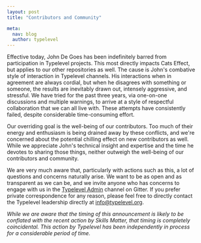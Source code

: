 ```yaml
---
layout: post
title: "Contributors and Community"

meta:
  nav: blog
  author: typelevel
---
```



Effective today, John De Goes has been indefinitely barred from participation in Typelevel projects. This most directly impacts Cats Effect, but applies to our other repositories as well. The cause is John's combative style of interaction in Typelevel channels. His interactions when in agreement are always cordial, but when he disagrees with something or someone, the results are inevitably drawn out, intensely aggressive, and stressful. We have tried for the past three years, via one-on-one discussions and multiple warnings, to arrive at a style of respectful collaboration that we can all live with. These attempts have consistently failed, despite considerable time-consuming effort.

Our overriding goal is the well-being of our contributors. Too much of their energy and enthusiasm is being drained away by these conflicts, and we're concerned about the potential chilling effect on new contributors as well. While we appreciate John's technical insight and expertise and the time he devotes to sharing those things, neither outweigh the well-being of our contributors and community.

We are very much aware that, particularly with actions such as this, a lot of questions and concerns naturally arise. We want to be as open and as transparent as we can be, and we invite anyone who has concerns to engage with us in the [Typelevel Admin](https://gitter.com/typelevel/admin) channel on Gitter. If you prefer private correspondence for any reason, please feel free to directly contact the Typelevel leadership directly at info@typelevel.org.

*While we are aware that the timing of this announcement is likely to be conflated with the recent action by Skills Matter, that timing is completely coincidental. This action by Typelevel has been independently in process for a considerable period of time.*

